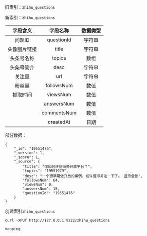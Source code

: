 旧索引：`zhihu_questions`

新索引：`zhihu_questions`

| 字段含义 | 字段名称 | 数据类型 |
| :---: | :---: | :---: |
| 问题ID | questionId | 字符串 |
| 头像图片链接 | title | 字符串 |
| 头条号名称 | topics | 数组 |
| 头条号简介 | desc | 字符串 |
| 关注量 | url | 字符串 |
| 粉丝量 | followsNum | 数值 |
| 抓取时间 | viewsNum | 数值 |
|  | answersNum | 数值 |
|  | commentsNum | 数值 |
|  | createdAt | 日期 |

部分数据：

```
{
    "_id": "19551476",
    "_version": 1,
    "_score": 1,
    "_source": {
        "title": "你如何评估街旁开放平台？",
        "topics": "19551979",
        "desc": "一个很早期做开放的案例，或许值得关注一下子。 显示全部",
        "followsNum": 64,
        "viewsNum": 0,
        "answersNum": 15,
        "questionId": "19551476"
    }
}
```

创建索引`zhihu_questions`

```
curl -XPUT http://127.0.0.1:9222/zhihu_questions
```

`mapping`

```

```



